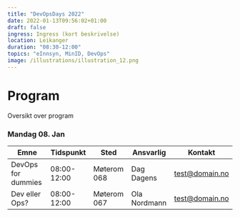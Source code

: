```yaml
---
title: "DevOpsDays 2022"
date: 2022-01-13T09:56:02+01:00
draft: false
ingress: Ingress (kort beskrivelse)
location: Leikanger
duration: "08:30-12:00"
topics: "eInnsyn, MinID, DevOps"
image: /illustrations/illustration_12.png
---
```


# Program
Oversikt over program

### Mandag 08. Jan

| Emne   | Tidspunkt   | Sted        | Ansvarlig    | Kontakt        |
|-------------|--------|-------------|--------------|----------------|
| DevOps for dummies | 08:00-12:00 | Møterom 068 | Dag Dagens   | test@domain.no |
| Dev eller Ops? | 08:00-12:00    | Møterom 067 | Ola Nordmann | test@domain.no |

